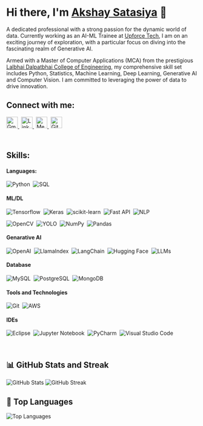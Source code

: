 # Hi there, I'm [Akshay Satasiya](https://github.com/AkshaySatasiya/AkshaySatasiya) 👋

A dedicated professional with a strong passion for the dynamic world of data. Currently working as an AI-ML Trainee at [Upforce Tech](https://upforcetech.com/), I am on an exciting journey of exploration, with a particular focus on diving into the fascinating realm of Generative AI.

Armed with a Master of Computer Applications (MCA) from the prestigious [Lalbhai Dalpatbhai College of Engineering](https://ldce.ac.in/), my comprehensive skill set includes Python, Statistics, Machine Learning, Deep Learning, Generative AI and Computer Vision. I am committed to leveraging the power of data to drive innovation.


## Connect with me:

<div align="left" style="margin-bottom: 10px;">
  <a href="mailto:akshayajs2811@gmail.com" target="_blank" style="margin-right: 5px;">
    <img src="https://img.shields.io/static/v1?message=Gmail&logo=gmail&label=&color=D14836&logoColor=white&labelColor=&style=for-the-badge" height="30" alt="Gmail logo" />
  </a>
  <a href="https://www.linkedin.com/in/akshaysatasiya" target="_blank" style="margin-right: 5px;">
    <img src="https://img.shields.io/badge/linkedin-%231E77B5.svg?&style=for-the-badge&logo=linkedin&logoColor=white" alt="LinkedIn" height="30" />
  </a>
  <a href="https://medium.com/@akshaysatasiya2811" target="_blank" style="margin-right: 5px;">
    <img src="https://img.shields.io/badge/Medium-%2312100E.svg?&style=for-the-badge&logo=medium&logoColor=white" alt="Medium" height="30" />
  </a>
  <a href="https://github.com/AkshaySatasiya" target="_blank">
    <img src="https://img.shields.io/badge/github-%2324292e.svg?&style=for-the-badge&logo=github&logoColor=white" alt="GitHub" height="30" />
  </a>
</div>

<br/>  

## Skills:

#### Languages:

![Python](https://img.shields.io/badge/Python-3776AB?style=for-the-badge&logo=python&logoColor=white)&nbsp;
![SQL](https://img.shields.io/badge/sql-F29111?style=for-the-badge&logo=sql&logoColor=white)&nbsp;

#### ML/DL

![Tensorflow](https://img.shields.io/badge/TensorFlow-FF6F00?style=for-the-badge&logo=tensorflow&logoColor=white)&nbsp;
![Keras](https://img.shields.io/badge/Keras-D00000?style=for-the-badge&logo=keras&logoColor=white)&nbsp;
![scikit-learn](https://img.shields.io/badge/scikit--learn-%23F7931E.svg?style=for-the-badge&logo=scikit-learn&logoColor=white)&nbsp;
![Fast API](https://img.shields.io/badge/FastAPI-005571?style=for-the-badge&logo=fastapi)&nbsp;
![NLP](https://img.shields.io/badge/NLP-0D9BEF?style=for-the-badge&logoColor=white)&nbsp;<br/>  

![OpenCV](https://img.shields.io/badge/opencv-138DFF?style=for-the-badge&logo=OpenCV)&nbsp;
![YOLO](https://img.shields.io/badge/yolo-00FFFF?style=for-the-badge&)&nbsp;
![NumPy](https://img.shields.io/badge/numpy-%23013243.svg?style=for-the-badge&logo=numpy&logoColor=white)&nbsp;
![Pandas](https://img.shields.io/badge/pandas-%23150458.svg?style=for-the-badge&logo=pandas&logoColor=white)&nbsp;
<!-- ![Plotly](https://img.shields.io/badge/Plotly-%233F4F75.svg?style=for-the-badge&logo=plotly&logoColor=white)&nbsp; -->


#### Genarative AI

![OpenAI](https://img.shields.io/badge/OpenAI-FF6C37?style=for-the-badge&logo=openai&logoColor=white)&nbsp;
![LlamaIndex](https://img.shields.io/badge/LlamaIndex-4B0082?style=for-the-badge&logo=llamaindex&logoColor=white)&nbsp;
![LangChain](https://img.shields.io/badge/LangChain-00C7B7?style=for-the-badge&logo=langchain&logoColor=white)&nbsp;
![Hugging Face](https://img.shields.io/badge/Hugging%20Face-FFD21E?style=for-the-badge&logo=hugging%20face&logoColor=white)&nbsp;
![LLMs](https://img.shields.io/badge/LLMS-663399?style=for-the-badge&logo=llms&logoColor=white)


#### Database

![MySQL](https://img.shields.io/badge/MySQL-00000F?style=for-the-badge&logo=mysql&logoColor=white)&nbsp;
![PostgreSQL](https://img.shields.io/badge/PostgreSQL-316192?style=for-the-badge&logo=postgresql&logoColor=white)&nbsp;
![MongoDB](https://img.shields.io/badge/MongoDB-00684A?style=for-the-badge&logo=MongoDB&logoColor=47A248)&nbsp;


#### Tools and Technologies

![Git](https://img.shields.io/badge/GIT-E44C30?style=for-the-badge&logo=git&logoColor=white)&nbsp;
![AWS](https://img.shields.io/badge/AWS-232F3E?style=for-the-badge&logo=amazon-aws&logoColor=white)&nbsp;


#### IDEs

![Eclipse](https://img.shields.io/badge/Eclipse-FE7A16.svg?style=for-the-badge&logo=Eclipse&logoColor=white)&nbsp;
![Jupyter Notebook](https://img.shields.io/badge/jupyter-%23FA0F00.svg?style=for-the-badge&logo=jupyter&logoColor=white)&nbsp;
![PyCharm](https://img.shields.io/badge/pycharm-143?style=for-the-badge&logo=pycharm&logoColor=black&color=black&labelColor=green)&nbsp;
![Visual Studio Code](https://img.shields.io/badge/Visual%20Studio%20Code-0078d7.svg?style=for-the-badge&logo=visual-studio-code&logoColor=white)&nbsp;

<br/>  

## 📊 GitHub Stats and Streak
![GitHub Stats](https://github-readme-stats.vercel.app/api?username=AkshaySatasiya&theme=dark&show_icons=true&hide_border=false) ![GitHub Streak](https://github-readme-streak-stats.herokuapp.com/?user=AkshaySatasiya&theme=dark&hide_border=false)

## 🌟 Top Languages
![Top Languages](https://github-readme-stats.vercel.app/api/top-langs/?username=AkshaySatasiya&theme=dark&layout=compact&hide_border=false&langs_count=6&exclude_repo=github-readme-stats)
